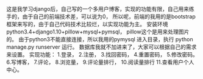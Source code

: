 这是我学习django后，自己写的一个多用户博客，实现的功能有限，自己用来练手的，由于自己的前端技术差，可以说为0，
所以呢，前端的我用的是bootstrap框架来写的，由于自己代码技术比较烂，以实现功能为主。 
安装环境 python3.4+django1.10+pillow+mysql+pymsql， pillow这个是用来处理图片的。
由于python3不能直接连接，所以我用的pymysql 进入目录，执行 python manage.py runserver 运行。
数据库我就不加进来了，大家可以根据自己的需求来设置。 
实现功能： 
1.登录，
2.注册，
3.找回密码，
4.重置密码，
5.修改密码。
6.写博客，
7.评论，
8.浏览量，
9.评论量排行，
10.阅读量排行
11.查看用户个人中心。

